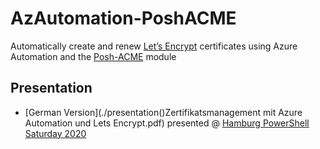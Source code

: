 # AzAutomation-PoshACME

Automatically create and renew [Let’s Encrypt](https://letsencrypt.org/) certificates using Azure Automation and the [Posh-ACME](https://github.com/rmbolger/Posh-ACME) module

## Presentation

* [German Version](./presentation(\)Zertifikatsmanagement mit Azure Automation und Lets Encrypt.pdf) presented @ [Hamburg PowerShell Saturday 2020](https://hamburg.pssaturday.eu/)
